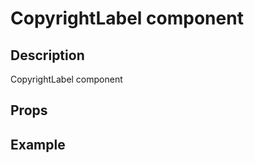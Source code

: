 <script setup>
import CopyrightLabel from '~/copyrightlabel/src/CopyrightLabel.vue';

const copyrightLabelPlaygroundCode = `<CopyrightLabel :locale="en" > Privacy policy</CopyrightLabel>`;

</script>

# CopyrightLabel component

## Description

CopyrightLabel component

## Props

<Props :of="CopyrightLabel"></Props>

## Example

<Playground
:code="copyrightLabelPlaygroundCode"
:components="{ CopyrightLabel}"> </Playground>
